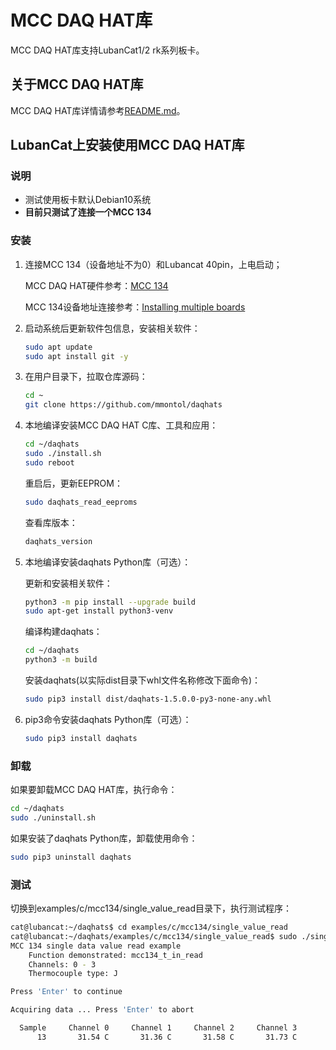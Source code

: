 # MCC DAQ HAT库

MCC DAQ HAT库支持LubanCat1/2 rk系列板卡。

## 关于MCC DAQ HAT库

MCC DAQ HAT库详情请参考[README.md](README.md)。

## LubanCat上安装使用MCC DAQ HAT库

### 说明

- 测试使用板卡默认Debian10系统
- **目前只测试了连接一个MCC 134**

### 安装

1. 连接MCC 134（设备地址不为0）和Lubancat 40pin，上电启动；

   MCC DAQ HAT硬件参考：[MCC 134](https://mccdaq.github.io/daqhats/overview.html#mcc-134)

   MCC 134设备地址连接参考：[Installing multiple boards](https://mccdaq.github.io/daqhats/hardware.html#installing-multiple-boards)

2. 启动系统后更新软件包信息，安装相关软件：

   ```bash
   sudo apt update
   sudo apt install git -y
   ```

3. 在用户目录下，拉取仓库源码：

   ```bash
   cd ~
   git clone https://github.com/mmontol/daqhats
   ```

4. 本地编译安装MCC DAQ HAT C库、工具和应用：

   ```bash
   cd ~/daqhats
   sudo ./install.sh
   sudo reboot
   ```

   重启后，更新EEPROM：
   ```bash
   sudo daqhats_read_eeproms
   ```

   查看库版本：
   ```bash
   daqhats_version
   ```

5. 本地编译安装daqhats Python库（可选）：

   更新和安装相关软件：
   ```sh
   python3 -m pip install --upgrade build
   sudo apt-get install python3-venv
   ```

   编译构建daqhats：
   ```sh
   cd ~/daqhats
   python3 -m build
   ```

   安装daqhats(以实际dist目录下whl文件名称修改下面命令)：
   ```sh
   sudo pip3 install dist/daqhats-1.5.0.0-py3-none-any.whl
   ```

6. pip3命令安装daqhats Python库（可选）：
   ```sh
   sudo pip3 install daqhats
   ```

### 卸载

如果要卸载MCC DAQ HAT库，执行命令：
   ```bash
   cd ~/daqhats
   sudo ./uninstall.sh
   ```

如果安装了daqhats Python库，卸载使用命令：
   ```bash
   sudo pip3 uninstall daqhats
   ```

### 测试

切换到examples/c/mcc134/single_value_read目录下，执行测试程序：

```bash
cat@lubancat:~/daqhats$ cd examples/c/mcc134/single_value_read
cat@lubancat:~/daqhats/examples/c/mcc134/single_value_read$ sudo ./single_value_read 
MCC 134 single data value read example
    Function demonstrated: mcc134_t_in_read
    Channels: 0 - 3
    Thermocouple type: J

Press 'Enter' to continue

Acquiring data ... Press 'Enter' to abort

  Sample     Channel 0     Channel 1     Channel 2     Channel 3
      13       31.54 C       31.36 C       31.58 C       31.73 C
```